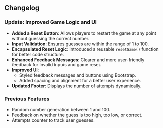 ## Changelog

### Update: Improved Game Logic and UI
- **Added a Reset Button**: Allows players to restart the game at any point without guessing the correct number.
- **Input Validation**: Ensures guesses are within the range of 1 to 100.
- **Encapsulated Reset Logic**: Introduced a reusable `resetGame()` function for better code structure.
- **Enhanced Feedback Messages**: Clearer and more user-friendly feedback for invalid inputs and game reset.
- **Improved UI**: 
  - Styled feedback messages and buttons using Bootstrap.
  - Added spacing and alignment for a better user experience.
- **Updated Footer**: Displays the number of attempts dynamically.

### Previous Features
- Random number generation between 1 and 100.
- Feedback on whether the guess is too high, too low, or correct.
- Attempts counter to track user guesses.
